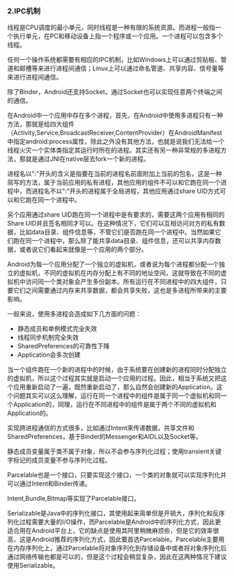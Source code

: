 ### 2.IPC机制

线程是CPU调度的最小单元，同时线程是一种有限的系统资源。而进程一般指一个执行单元，在PC和移动设备上指一个程序或一个应用。一个进程可以包含多个线程。

任何一个操作系统都需要有相应的IPC机制，比如Windows上可以通过剪贴板、管道和邮槽等来进行进程间通信；Linux上可以通过命名管道、共享内容、信号量等来进行进程间通信。

除了Binder，Android还支持Socket，通过Socket也可以实现任意两个终端之间的通信。

在Android中一个应用中存在多个进程，首先，在Android中使用多进程只有一种方法，那就是给四大组件（Activity,Service,BroadcastReceiver,ContentProvider）在AndroidManifest中指定android:process属性，除此之外没有其他方法，也就是说我们无法给一个线程火灾一个实体类指定其运行时所在的进程。其实还有另一种非常规的多进程方法，那就是通过JNI在native层去fork一个新的进程。

进程名以":"开头的含义是指要在当前的进程名前面附加上当前的包名，这是一种简写的方法，属于当前应用的私有进程，其他应用的组件不可以和它跑在同一个进程中，而进程名不以":"开头的进程属于全局进程，其他应用通过share UID方式可以和它跑在同一个进程中。

另个应用通过share UID跑在同一个进程中是有要求的，需要这两个应用有相同的Share UID并且签名相同才可以。在这种情况下，它们可以互相访问对方的私有数据，比如data目录、组件信息等，不管它们是否跑在同一个进程中。当然如果它们跑在同一个进程中，那么除了能共享data目录、组件信息，还可以共享内存数据，或者说它们看起来就像是一个应用的两个部分。

Android为每一个应用分配了一个独立的虚拟机，或者说为每个进程都分配一个独立的虚拟机，不同的虚拟机在内存分配上有不同的地址空间，这就导致在不同的虚拟机中访问同一个类对象会产生多份副本。所有运行在不同进程中的四大组件，只要它们之间需要通过内存来共享数据，都会共享失败，这也是多进程所带来的主要影响。

一般来说，使用多进程会造成如下几方面的问题：

+ 静态成员和单例模式完全失效
+ 线程同步机制完全失效
+ SharedPreferences的可靠性下降
+ Application会多次创建

当一个组件跑在一个新的进程中的时候，由于系统要在创建新的进程同时分配独立的虚拟机，所以这个过程其实就是启动一个应用的过程。因此，相当于系统又把这个应用重新启动了一遍，既然重新启动了，那么自然会创建新的Application。这个问题其实可以这么理解，运行在同一个进程中的组件是属于同一个虚拟机和同一个Application的，同理，运行在不同进程中的组件是属于两个不同的虚拟机和Application的。

实现跨进程通信的方式很多，比如通过Intent来传递数据，共享文件和SharedPreferences，基于Binder的Messenger和AIDL以及Socket等。

静态成员变量属于类不属于对象，所以不会参与序列化过程；使用transient关键字标记的成员变量不参与序列化过程。

Parcelable也是一个接口，只要实现这个接口，一个类的对象就可以实现序列化并可以通过Intent和Binder传递。

Intent,Bundle,Bitmap等实现了Parcelable接口。

Serializable是Java中的序列化接口，其使用起来简单但是开销大，序列化和反序列化过程需要大量的I/O操作，而Parcelable是Android中的序列化方式，因此更适合用在Android平台上，它的缺点是使用其阿里稍微麻烦些，但是它的效率很高，这是Android推荐的序列化方式，因此要首选Parcelable。Parcelable主要用在内存序列化上，通过Parcelable将对象序列化到存储设备中或者将对象序列化后通过网络传输也都是可以的，但是这个过程会稍显复杂，因此在这两种情况下建议使用Serializable。

